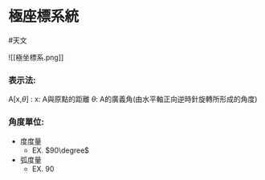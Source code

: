 # 極座標系統
#天文 

![[極坐標系.png]]
### 表示法:
A[x,$\theta$] :
x: A與原點的距離
$\theta$: A的廣義角(由水平軸正向逆時針旋轉所形成的角度)

### 角度單位:
- 度度量
	- EX. $90\degree$
- 弧度量
	- EX. 90